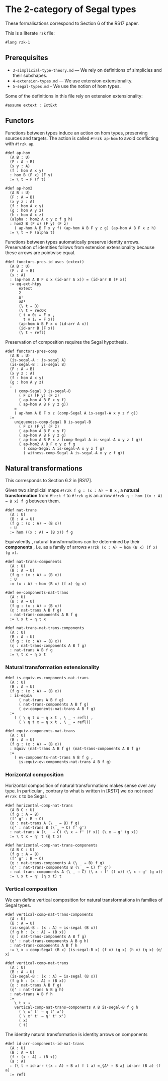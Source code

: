 # The 2-category of Segal types

These formalisations correspond to Section 6 of the RS17 paper.

This is a literate `rzk` file:

```rzk
#lang rzk-1
```

## Prerequisites

- `3-simplicial-type-theory.md` — We rely on definitions of simplicies and their
  subshapes.
- `4-extension-types.md` — We use extension extensionality.
- `5-segal-types.md` - We use the notion of hom types.

Some of the definitions in this file rely on extension extensionality:

```rzk
#assume extext : ExtExt
```

## Functors

Functions between types induce an action on hom types, preserving sources and
targets. The action is called `#!rzk ap-hom` to avoid conflicting with
`#!rzk ap`.

```rzk title="RS17, Section 6.1"
#def ap-hom
  (A B : U)
  (F : A → B)
  (x y : A)
  (f : hom A x y)
  : hom B (F x) (F y)
  := \ t → F (f t)

#def ap-hom2
  (A B : U)
  (F : A → B)
  (x y z : A)
  (f : hom A x y)
  (g : hom A y z)
  (h : hom A x z)
  (alpha : hom2 A x y z f g h)
  : hom2 B (F x) (F y) (F z)
    ( ap-hom A B F x y f) (ap-hom A B F y z g) (ap-hom A B F x z h)
  := \ t → F (alpha t)
```

Functions between types automatically preserve identity arrows. Preservation of
identities follows from extension extensionality because these arrows are
pointwise equal.

```rzk title="RS17, Proposition 6.1.a"
#def functors-pres-id uses (extext)
  (A B : U)
  (F : A → B)
  (x : A)
  : (ap-hom A B F x x (id-arr A x)) = (id-arr B (F x))
  := eq-ext-htpy
      extext
      2
      Δ¹
      ∂Δ¹
      (\ t → B)
      (\ t → recOR
      ( t ≡ 0₂ ↦ F x ,
        t ≡ 1₂ ↦ F x))
      (ap-hom A B F x x (id-arr A x))
      (id-arr B (F x))
      (\ t → refl)
```

Preservation of composition requires the Segal hypothesis.

```rzk title="RS17, Proposition 6.1.b"
#def functors-pres-comp
  (A B : U)
  (is-segal-A : is-segal A)
  (is-segal-B : is-segal B)
  (F : A → B)
  (x y z : A)
  (f : hom A x y)
  (g : hom A y z)
  :
    ( comp-Segal B is-segal-B
      ( F x) (F y) (F z)
      ( ap-hom A B F x y f)
      ( ap-hom A B F y z g))
    =
    ( ap-hom A B F x z (comp-Segal A is-segal-A x y z f g))
  :=
    uniqueness-comp-Segal B is-segal-B
      ( F x) (F y) (F z)
      ( ap-hom A B F x y f)
      ( ap-hom A B F y z g)
      ( ap-hom A B F x z (comp-Segal A is-segal-A x y z f g))
      ( ap-hom2 A B F x y z f g
        ( comp-Segal A is-segal-A x y z f g)
        ( witness-comp-Segal A is-segal-A x y z f g))
```

## Natural transformations

This corresponds to Section 6.2 in [RS17].

Given two simplicial maps `#!rzk f g : (x : A) → B x` , a **natural
transformation** from `#!rzk f` to `#!rzk g` is an arrow
`#!rzk η : hom ((x : A) → B x) f g` between them.

```rzk
#def nat-trans
  (A : U)
  (B : A → U)
  (f g : (x : A) → (B x))
  : U
  := hom ((x : A) → (B x)) f g
```

Equivalently , natural transformations can be determined by their **components**
, i.e. as a family of arrows `#!rzk (x : A) → hom (B x) (f x) (g x)`.

```rzk
#def nat-trans-components
  (A : U)
  (B : A → U)
  (f g : (x : A) → (B x))
  : U
  := (x : A) → hom (B x) (f x) (g x)
```

```rzk
#def ev-components-nat-trans
  (A : U)
  (B : A → U)
  (f g : (x : A) → (B x))
  (η : nat-trans A B f g)
  : nat-trans-components A B f g
  := \ x t → η t x

#def nat-trans-nat-trans-components
  (A : U)
  (B : A → U)
  (f g : (x : A) → (B x))
  (η : nat-trans-components A B f g)
  : nat-trans A B f g
  := \ t x → η x t
```

### Natural transformation extensionality

```rzk title="RS17, Proposition 6.3"
#def is-equiv-ev-components-nat-trans
  (A : U)
  (B : A → U)
  (f g : (x : A) → (B x))
  : is-equiv
      ( nat-trans A B f g)
      ( nat-trans-components A B f g)
      ( ev-components-nat-trans A B f g)
  :=
    ( ( \ η t x → η x t , \ _ → refl) ,
      ( \ η t x → η x t , \ _ → refl))

#def equiv-components-nat-trans
  (A : U)
  (B : A → U)
  (f g : (x : A) → (B x))
  : Equiv (nat-trans A B f g) (nat-trans-components A B f g)
  :=
    ( ev-components-nat-trans A B f g ,
      is-equiv-ev-components-nat-trans A B f g)
```

### Horizontal composition

Horizontal composition of natural transformations makes sense over any type. In
particular , contrary to what is written in [RS17] we do not need `#!rzk C` to
be Segal.

```rzk
#def horizontal-comp-nat-trans
  (A B C : U)
  (f g : A → B)
  (f' g' : B → C)
  (η : nat-trans A (\ _ → B) f g)
  (η' : nat-trans B (\ _ → C) f' g')
  : nat-trans A (\ _ → C) (\ x → f' (f x)) (\ x → g' (g x))
  := \ t x → η' t (η t x)

#def horizontal-comp-nat-trans-components
  (A B C : U)
  (f g : A → B)
  (f' g' : B → C)
  (η : nat-trans-components A (\ _ → B) f g)
  (η' : nat-trans-components B (\ _ → C) f' g')
  : nat-trans-components A (\ _ → C) (\ x → f' (f x)) (\ x → g' (g x))
  := \ x t → η' (η x t) t
```

### Vertical composition

We can define vertical composition for natural transformations in families of
Segal types.

```rzk
#def vertical-comp-nat-trans-components
  (A : U)
  (B : A → U)
  (is-segal-B : (x : A) → is-segal (B x))
  (f g h : (x : A) → (B x))
  (η : nat-trans-components A B f g)
  (η' : nat-trans-components A B g h)
  : nat-trans-components A B f h
  := \ x → comp-Segal (B x) (is-segal-B x) (f x) (g x) (h x) (η x) (η' x)

#def vertical-comp-nat-trans
  (A : U)
  (B : A → U)
  (is-segal-B : (x : A) → is-segal (B x))
  (f g h : (x : A) → (B x))
  (η : nat-trans A B f g)
  (η' : nat-trans A B g h)
  : nat-trans A B f h
  :=
    \ t x →
    vertical-comp-nat-trans-components A B is-segal-B f g h
      ( \ x' t' → η t' x')
      ( \ x' t' → η' t' x')
      ( x)
      ( t)
```

The identity natural transformation is identity arrows on components

```rzk title="RS17, Proposition 6.5(ii)"
#def id-arr-components-id-nat-trans
  (A : U)
  (B : A → U)
  (f : (x : A) → (B x))
  (a : A)
  : (\ t → id-arr ((x : A) → B x) f t a) =_{Δ¹ → B a} id-arr (B a) (f a)
  := refl
```
